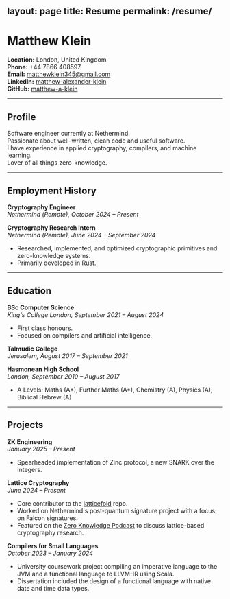 layout: page
title: Resume
permalink: /resume/
---
# Matthew Klein

**Location:** London, United Kingdom  
**Phone:** +44 7866 408597  
**Email:** [matthewklein345@gmail.com](mailto:matthewklein345@gmail.com)  
**LinkedIn:** [matthew-alexander-klein](https://uk.linkedin.com/in/matthew-alexander-klein-987712255)  
**GitHub:** [matthew-a-klein](https://github.com/matthew-a-klein)

---

## Profile

Software engineer currently at Nethermind.  
Passionate about well-written, clean code and useful software.  
I have experience in applied cryptography, compilers, and machine learning.  
Lover of all things zero-knowledge.

---

## Employment History

**Cryptography Engineer**  
*Nethermind (Remote), October 2024 – Present*

**Cryptography Research Intern**  
*Nethermind (Remote), June 2024 – September 2024*  
- Researched, implemented, and optimized cryptographic primitives and zero-knowledge systems.  
- Primarily developed in Rust.

---

## Education

**BSc Computer Science**  
*King's College London, September 2021 – August 2024*  
- First class honours.  
- Focused on compilers and artificial intelligence.

**Talmudic College**  
*Jerusalem, August 2017 – September 2021*

**Hasmonean High School**  
*London, September 2010 – August 2017*  
- A Levels: Maths (A*), Further Maths (A*), Chemistry (A), Physics (A), Biblical Hebrew (A)

---

## Projects

**ZK Engineering**  
*January 2025 – Present*  
- Spearheaded implementation of Zinc protocol, a new SNARK over the integers.

**Lattice Cryptography**  
*June 2024 – Present*  
- Core contributor to the [latticefold](https://github.com/NethermindEth/latticefold/) repo.  
- Worked on Nethermind's post-quantum signature project with a focus on Falcon signatures.  
- Featured on the [Zero Knowledge Podcast](https://zeroknowledge.fm/) to discuss lattice-based cryptography research.

**Compilers for Small Languages**  
*October 2023 – January 2024*  
- University coursework project compiling an imperative language to the JVM and a functional language to LLVM-IR using Scala.  
- Dissertation included the design of a functional language with native date and time data types.